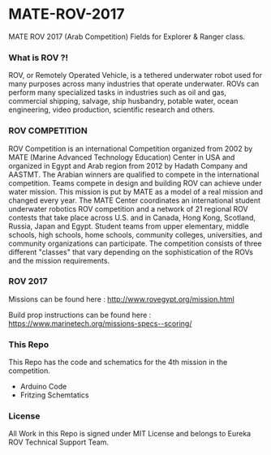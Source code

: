 # MATE-ROV-2017
MATE ROV 2017 (Arab Competition) Fields for Explorer &amp; Ranger class.

### What is ROV ?!
ROV, or Remotely Operated Vehicle, is a tethered underwater robot used for many purposes across many industries that operate underwater. ROVs can perform many specialized tasks in industries such as oil and gas, commercial shipping, salvage, ship husbandry, potable water, ocean engineering, video production, scientific research and others.

### ROV COMPETITION
ROV Competition is an international Competition organized from 2002 by MATE (Marine Advanced Technology Education) Center in USA and organized in Egypt and Arab region from 2012 by Hadath Company and AASTMT. The Arabian winners are qualified to compete in the international competition. Teams compete in design and building ROV can achieve under water mission. This mission is put by MATE as a model of a real mission and changed every year.
The MATE Center coordinates an international student underwater robotics ROV competition and a network of 21 regional ROV contests that take place across U.S. and in Canada, Hong Kong, Scotland, Russia, Japan and Egypt. Student teams from upper elementary, middle schools, high schools, home schools, community colleges, universities, and community organizations can participate. The competition consists of three different "classes" that vary depending on the sophistication of the ROVs and the mission requirements.

### ROV 2017

Missions can be found here : http://www.rovegypt.org/mission.html

Build prop instructions can be found here : https://www.marinetech.org/missions-specs--scoring/

### This Repo 

This Repo has the code and schematics for the 4th mission in the competition.

- Arduino Code
- Fritzing Schemtatics


### License 

All Work in this Repo is signed under MIT License and belongs to Eureka ROV Technical Support Team.
